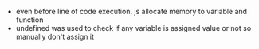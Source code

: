 - even before line of code execution, js allocate memory to variable and function
- undefined was used to check if any variable is assigned value or not so manually don't assign it
